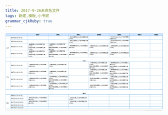 ```yaml
---
title: 2017-9-26未命名文件 
tags: 新建,模板,小书匠
grammar_cjkRuby: true
---
```


![enter description here][1]


  [1]: ./images/1506400647673.jpg